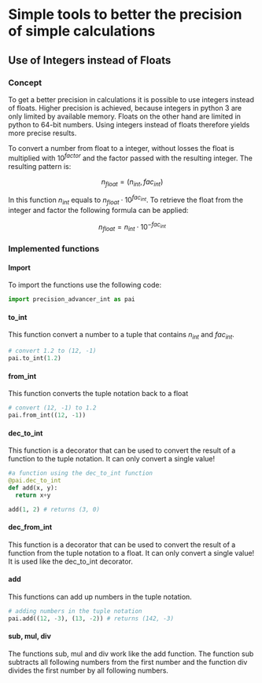 # Simple tools to better the precision of simple calculations

## Use of Integers instead of Floats

### Concept

To get a better precision in calculations it is possible to use integers instead of floats. Higher precision is achieved, because integers in python 3 are only limited by available memory. Floats on the other hand are limited in python to 64-bit numbers. Using integers instead of floats therefore yields more precise results.

To convert a number from float to a integer, without losses the float is multiplied with $10^{factor}$ and the factor passed with the resulting integer. The resulting pattern is:

$$n_{float} = (n_{int}, fac_{int})$$

In this function $n_{int}$ equals to $n_{float} \cdot 10^{fac_{int}}$. To retrieve the float from the integer and factor the following formula can be applied:

$$n_{float} = n_{int} \cdot 10^{-fac_{int}}$$

### Implemented functions

#### Import

To import the functions use the following code:

```python
import precision_advancer_int as pai
```

#### to_int

This function convert a number to a tuple that contains $n_{int}$ and $fac_{int}$. 

```python
# convert 1.2 to (12, -1)
pai.to_int(1.2)
``` 

#### from_int

This function converts the tuple notation back to a float

```python
# convert (12, -1) to 1.2
pai.from_int((12, -1))
``` 

#### dec_to_int

This function is a decorator that can be used to convert the result of a function to the tuple notation. It can only convert a single value!

```python
#a function using the dec_to_int function
@pai.dec_to_int
def add(x, y):
  return x+y

add(1, 2) # returns (3, 0)
```

#### dec_from_int

This function is a decorator that can be used to convert the result of a function from the tuple notation to a float. It can only convert a single value! It is used like the dec_to_int decorator.

#### add

This functions can add up numbers in the tuple notation.

```python
# adding numbers in the tuple notation
pai.add((12, -3), (13, -2)) # returns (142, -3)
```

#### sub, mul, div

The functions sub, mul and div work like the add function. The function sub subtracts all following numbers from the first number and the function div divides the first number by all following numbers.

